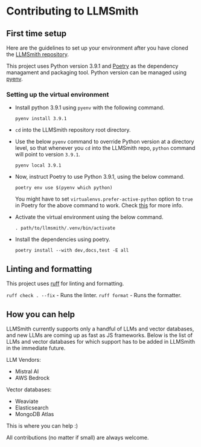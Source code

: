 # Contributing to LLMSmith

## First time setup

Here are the guidelines to set up your environment after you have cloned the [LLMSmith repository](https://github.com/dheerajgopi/llmsmith).

This project uses Python version 3.9.1 and [Poetry](https://python-poetry.org/) as the dependency managament and packaging tool.
Python version can be managed using [pyenv](https://github.com/pyenv/pyenv).

### Setting up the virtual environment

- Install python 3.9.1 using `pyenv` with the following command.

  `pyenv install 3.9.1`

- `cd` into the LLMSmith repository root directory.

- Use the below `pyenv` command to override Python version at a directory level, so that whenever you `cd` into the LLMSmith repo, `python` command will point to version `3.9.1`.

  `pyenv local 3.9.1`

- Now, instruct Poetry to use Python 3.9.1, using the below command.

  `poetry env use $(pyenv which python)`

  You might have to set `virtualenvs.prefer-active-python` option to `true` in Poetry for the above command to work. Check [this](https://python-poetry.org/docs/managing-environments/) for more info.

- Activate the virtual environment using the below command.

  `. path/to/llmsmith/.venv/bin/activate`

- Install the dependencies using poetry.

  `poetry install --with dev,docs,test -E all`

## Linting and formatting

This project uses [ruff](https://docs.astral.sh/ruff/) for linting and formatting.

`ruff check . --fix` - Runs the linter.
`ruff format` - Runs the formatter.

## How you can help

LLMSmith currently supports only a handful of LLMs and vector databases, and new LLMs are coming up as fast as JS frameworks.
Below is the list of LLMs and vector databases for which support has to be added in LLMSmith in the immediate future.

LLM Vendors:

- Mistral AI
- AWS Bedrock

Vector databases:

- Weaviate
- Elasticsearch
- MongoDB Atlas

This is where you can help :)

All contributions (no matter if small) are always welcome.
